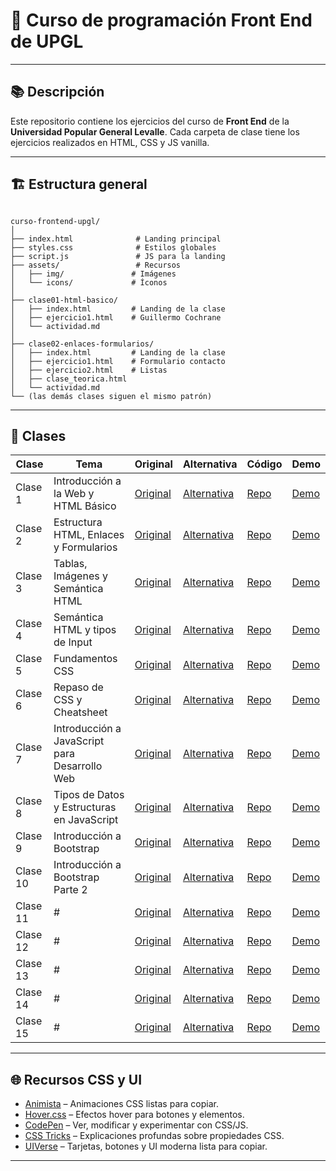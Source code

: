 
# 🎨 Curso de programación Front End de UPGL 

---

## 📚 Descripción

Este repositorio contiene los ejercicios del curso de **Front End** de la __Universidad Popular General Levalle__. Cada carpeta de clase tiene los ejercicios realizados en HTML, CSS y JS vanilla.  

---

## 🏗️ Estructura general

```

curso-frontend-upgl/
│
├── index.html              # Landing principal
├── styles.css              # Estilos globales
├── script.js               # JS para la landing
├── assets/                 # Recursos
│   ├── img/               # Imágenes
│   └── icons/             # Íconos
│
├── clase01-html-basico/
│   ├── index.html         # Landing de la clase
│   ├── ejercicio1.html    # Guillermo Cochrane
│   └── actividad.md
│
├── clase02-enlaces-formularios/
│   ├── index.html         # Landing de la clase  
│   ├── ejercicio1.html    # Formulario contacto
│   ├── ejercicio2.html    # Listas
│   ├── clase_teorica.html
│   └── actividad.md
└── (las demás clases siguen el mismo patrón)

```

---

## 📖 Clases

| Clase | Tema | Original | Alternativa | Código | Demo |
|-------|------|----------|------------|--------|------|
| Clase 1 | Introducción a la Web y HTML Básico | [Original](https://qrsurcba.online/landing_cursos/pages/clases-front/clase-1.php) | [Alternativa](https://upgl.vercel.app/courses/Frontend/class/1) | [Repo](https://github.com/GuillermoCochrane/curso-front-upgl/tree/main/clase%201) | [Demo](clase01/) |
| Clase 2 | Estructura HTML, Enlaces y Formularios | [Original](https://qrsurcba.online/landing_cursos/pages/clases-front/clase-2.php) | [Alternativa](https://upgl.vercel.app/courses/Frontend/class/2) | [Repo](https://github.com/GuillermoCochrane/curso-front-upgl/tree/main/clase%202) | [Demo](clase02/) |
| Clase 3 | Tablas, Imágenes y Semántica HTML | [Original](https://qrsurcba.online/landing_cursos/pages/clases-front/clase-3.php) | [Alternativa](https://upgl.vercel.app/courses/Frontend/class/3) | [Repo](https://github.com/GuillermoCochrane/curso-front-upgl/tree/main/clase%203) | [Demo](clase03/) |
| Clase 4 | Semántica HTML y tipos de Input | [Original](https://qrsurcba.online/landing_cursos/pages/clases-front/clase-4.php) | [Alternativa](https://upgl.vercel.app/courses/Frontend/class/4) | [Repo](https://github.com/GuillermoCochrane/curso-front-upgl/tree/main/clase%204) | [Demo](clase04/) |
| Clase 5 | Fundamentos CSS | [Original](https://qrsurcba.online/landing_cursos/pages/clases-front/clase-5.php) | [Alternativa](https://upgl.vercel.app/courses/Frontend/class/5) | [Repo](https://github.com/GuillermoCochrane/curso-front-upgl/tree/main/clase%205) | [Demo](clase05/) |
| Clase 6 | Repaso de CSS y Cheatsheet | [Original](https://qrsurcba.online/landing_cursos/pages/clases-front/clase-6.php) | [Alternativa](https://upgl.vercel.app/courses/Frontend/class/6) | [Repo](https://github.com/GuillermoCochrane/curso-front-upgl/tree/main/clase%206) | [Demo](clase06/) |
| Clase 7 | Introducción a JavaScript para Desarrollo Web | [Original](https://qrsurcba.online/landing_cursos/pages/clases-front/bloque_2/clase-1.php) | [Alternativa](https://upgl.vercel.app/courses/Frontend/class/7) | [Repo](https://github.com/GuillermoCochrane/curso-front-upgl/tree/main/clase%209) | [Demo](clase07/) |
| Clase 8 | Tipos de Datos y Estructuras en JavaScript | [Original](https://qrsurcba.online/landing_cursos/pages/clases-front/bloque_2/clase-2.php) | [Alternativa](https://upgl.vercel.app/courses/Frontend/class/8) | [Repo](https://github.com/GuillermoCochrane/curso-front-upgl/tree/main/clase%2010) | [Demo](clase08/) |
| Clase 9 | Introducción a Bootstrap | [Original](#) | [Alternativa](#) | [Repo](#) | [Demo](#) |
| Clase 10 | Introducción a Bootstrap Parte 2 | [Original](#) | [Alternativa](#) | [Repo](#) | [Demo](#) |
| Clase 11 | # | [Original](#) | [Alternativa](#) | [Repo](#) | [Demo](#) |
| Clase 12 | # | [Original](#) | [Alternativa](#) | [Repo](#) | [Demo](#) |
| Clase 13 | # | [Original](#) | [Alternativa](#) | [Repo](#) | [Demo](#) |
| Clase 14 | # | [Original](#) | [Alternativa](#) | [Repo](#) | [Demo](#) |
| Clase 15 | # | [Original](#) | [Alternativa](#) | [Repo](#) | [Demo](#) |

---

## 🌐 Recursos CSS y UI

- [Animista](https://animista.net) – Animaciones CSS listas para copiar.
- [Hover.css](https://ianlunn.github.io/Hover/) – Efectos hover para botones y elementos.
- [CodePen](https://codepen.io) – Ver, modificar y experimentar con CSS/JS.
- [CSS Tricks](https://css-tricks.com) – Explicaciones profundas sobre propiedades CSS.
- [UIVerse](https://uiverse.io) – Tarjetas, botones y UI moderna lista para copiar.

---